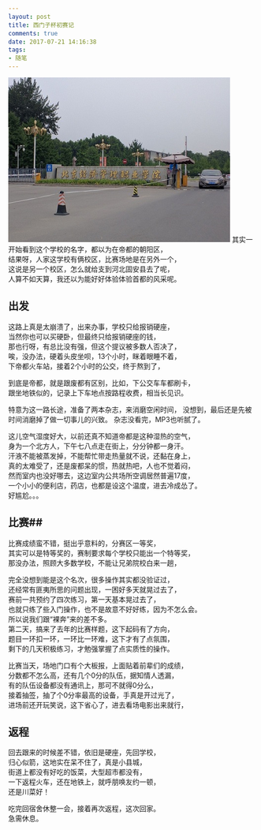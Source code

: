 ```yaml
---
layout: post
title: 西门子杯初赛记
comments: true
date: 2017-07-21 14:16:38
tags:
- 随笔
---
```

![](/assets/images/170721.jpg)
其实一开始看到这个学校的名字，都以为在帝都的朝阳区，  
结果呀，人家这学校有俩校区，比赛场地是在另外一个，  
这说是另一个校区，怎么就给支到河北固安县去了呢，  
人算不如天算，我还以为能好好体验体验首都的风采呢。  
<!--more-->   
## 出发

这路上真是太崩溃了，出来办事，学校只给报销硬座，  
当然你也可以买硬卧，但最终只给报销硬座的钱，  
那也行呀，有总比没有强，但这个提议被多数人否决了，  
唉，没办法，硬着头皮坐呗，13个小时，眯着眼睡不着，  
下帝都火车站，接着2个小时的公交，终于熬到了，

到底是帝都，就是跟废都有区别，比如，下公交车车都刷卡，  
跟坐地铁似的，记录上下车地点按路程收费，相当长见识。  

特意为这一路长途，准备了两本杂志，来消磨空闲时间，
没想到，最后还是先被时间消磨掉了做一切事儿的兴致。
杂志没看完，MP3也听腻了。

这儿空气湿度好大，以前还真不知道帝都是这种湿热的空气，  
身为一个北方人，下午七八点走在街上，分分钟都一身汗。  
汗液不能被蒸发掉，不能帮忙带走热量就不说，还黏在身上，    
真的太难受了，还是废都呆的惯，热就热吧，人也不觉着闷，  
然而室内也没好哪去，这边室内公共场所空调居然普遍17度，  
一个小小的便利店，药店，也都是设这个温度，进去冷成怂了。  
好尴尬。。。

## 比赛##

比赛成绩蛮不错，挺出乎意料的，分赛区一等奖，  
其实可以是特等奖的，赛制要求每个学校只能出一个特等奖，  
那没办法，照顾大多数学校，不能让兄弟院校白来一趟，  

完全没想到能是这个名次，很多操作其实都没验证过，  
还经常有匪夷所思的问题出现，一困好多天就晃过去了，  
赛前一共预约了四次练习，第一天基本晃过去了，  
也就只练了些入门操作，也不是故意不好好练，因为不怎么会。  
所以说我们跟“裸奔”来的差不多。  
第二天，搞来了去年的比赛样题，这下起码有了方向，  
题目一环扣一环，一环比一环难，这下才有了点氛围，  
剩下的几天积极练习，才勉强掌握了点实质性的操作。

比赛当天，场地门口有个大板报，上面贴着前辈们的成绩，  
分数都不怎么高，还有几个0分的队伍，据知情人透漏，  
有的队伍设备都没有通讯上，那可不就得0分么，  
接着抽签，抽了个0分率最高的设备，手真是开过光了，  
进场前还开玩笑说，这下省心了，进去看场电影出来就行，  

## 返程

回去跟来的时候差不错，依旧是硬座，先回学校，  
归心似箭，这地实在呆不住了，真是小县城，  
街道上都没有好吃的饭菜，大型超市都没有，  
一下返程火车，还在地铁上，就呼朋唤友约一顿，    
还是川菜好！  

吃完回宿舍休整一会，接着再次返程，这次回家。  
急需休息。  


